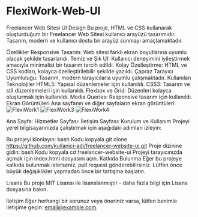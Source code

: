 # FlexiWork-Web-UI

Freelancer Web Sitesi UI Design
Bu proje, HTML ve CSS kullanarak oluşturduğum bir Freelancer Web Sitesi kullanıcı arayüzü tasarımıdır. Tasarım, modern ve kullanıcı dostu bir arayüz sunmayı amaçlamaktadır.

Özellikler
Responsive Tasarım: Web sitesi farklı ekran boyutlarına uyumlu olacak şekilde tasarlandı.
Temiz ve Şık UI: Kullanıcı deneyimini iyileştirmek amacıyla minimalist bir tasarım tercih edildi.
Kolay Özelleştirme: HTML ve CSS kodları, kolayca özelleştirilebilir şekilde yazıldı.
Çapraz Tarayıcı Uyumluluğu: Tasarım, modern tarayıcılarla uyumlu çalışmaktadır.
Kullanılan Teknolojiler
HTML5: Yapısal düzenlemeler için kullanıldı.
CSS3: Tasarım ve stil düzenlemeleri için kullanıldı.
Flexbox ve Grid: Düzenleri kolayca oluşturmak için kullanıldı.
Media Queries: Responsive tasarım için kullanıldı.
Ekran Görüntüleri
Ana sayfanın ve diğer sayfaların ekran görüntüleri:
![FlexiWork1](https://github.com/user-attachments/assets/43ffbcf3-c81f-420f-ba09-42fad1ea5e70)
![FlexiWork3](https://github.com/user-attachments/assets/94a023d3-14e1-451c-8d3f-f714b686f60b)
![FlexiWork4](https://github.com/user-attachments/assets/718bfdb3-3e66-4b3f-8719-49f8d1b80b79)


Ana Sayfa: 
Hizmetler Sayfası: 
İletişim Sayfası: 
Kurulum ve Kullanım
Projeyi yerel bilgisayarınızda çalıştırmak için aşağıdaki adımları izleyin:

Bu projeyi klonlayın:
bash
Kodu kopyala
git clone https://github.com/kullanici-adi/freelancer-website-ui.git
Proje dizinine gidin:
bash
Kodu kopyala
cd freelancer-website-ui
Projeyi tarayıcınızda açmak için index.html dosyasını açın.
Katkıda Bulunma
Eğer bu projeye katkıda bulunmak isterseniz, pull request gönderebilirsiniz. Lütfen önce büyük değişiklikler yapmadan önce bir tartışma başlatın.

Lisans
Bu proje MIT Lisansı ile lisanslanmıştır - daha fazla bilgi için Lisans dosyasına bakın.

İletişim
Eğer herhangi bir sorunuz veya öneriniz varsa, lütfen benimle iletişime geçin: email@example.com.
